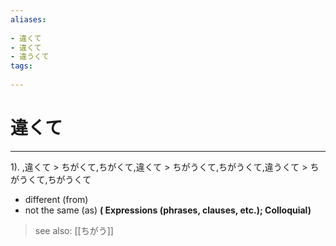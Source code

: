 ```yaml
---
aliases:
    
- 違くて
- 違くて
- 違うくて
tags:
    
---
```


# 違くて
---
1).
,違くて > ちがくて,ちがくて,違くて > ちがうくて,ちがうくて,違うくて > ちがうくて,ちがうくて

- different (from)
- not the same (as)
**( Expressions (phrases, clauses, etc.); Colloquial)**
> see also:  [[ちがう]]
            